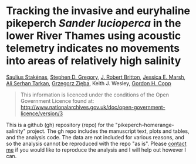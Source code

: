 # Tracking the invasive and euryhaline pikeperch *Sander lucioperca* in the lower River Thames using acoustic telemetry indicates no movements into areas of relatively high salinity

[Saulius Stakėnas](http://orcid.org/0000-0001-5424-9221), [Stephen D. Gregory](http://orcid.org/0000-0002-8230-0191), [J. Robert Britton](http://orcid.org/0000-0003-1853-3086), [Jessica E. Marsh](http://orcid.org/0000-0003-1154-4444), [Ali Serhan Tarkan](http://orcid.org/0000-0001-8628-0514), [Grzegorz Zięba](https://orcid.org/0000-0003-4443-6802), Keith J. Wesley, [Gordon H. Copp](http://orcid.org/0000-0002-4112-3440)

> This information is licenced under the conditions of the Open Government Licence found at: http://www.nationalarchives.gov.uk/doc/open-government-licence/version/3

This is a github (gh) repository (repo) for the "pikeperch-homerange-salinity" project. The gh repo includes the manuscript text, plots and tables, and the analysis code. The data are not included for various reasons, and so the analysis cannot be reproduced with the repo "as is". Please [contact me](mailto:stephen.gregory@cefas.gov.uk) if you would like to reproduce the analysis and I will help out however I can.
